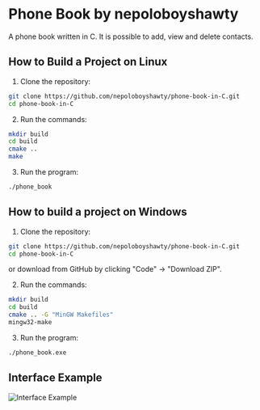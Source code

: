 # Phone Book by nepoloboyshawty

A phone book written in C. It is possible to add, view and delete contacts.

## How to Build a Project on Linux

1. Clone the repository:

```bash
git clone https://github.com/nepoloboyshawty/phone-book-in-C.git
cd phone-book-in-C
```

2. Run the commands:

```bash
mkdir build
cd build
cmake ..
make
```

3. Run the program:

```bash
./phone_book
```

## How to build a project on Windows

1. Clone the repository:

```bash
git clone https://github.com/nepoloboyshawty/phone-book-in-C.git
cd phone-book-in-C
```
or download from GitHub by clicking "Code" -> "Download ZIP".

2. Run the commands:
```bash
mkdir build
cd build
cmake .. -G "MinGW Makefiles"
mingw32-make
```

3. Run the program:

```bash
./phone_book.exe
```

## Interface Example

![Interface Example](https://i.postimg.cc/t4SfvqNf/IMG-20250719-134144-594.jpg)
